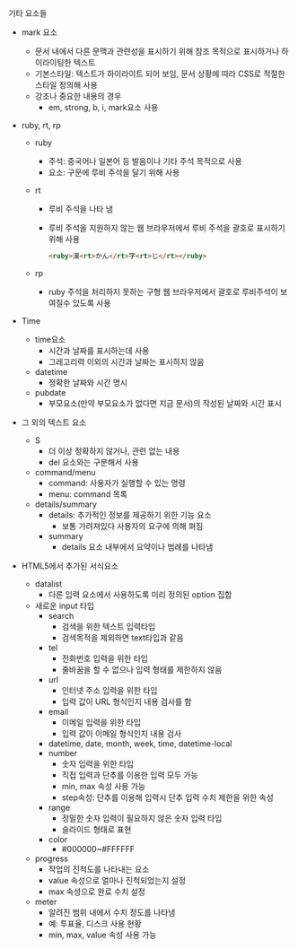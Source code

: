 기타 요소들

- mark 요소

  - 문서 내에서 다른 문맥과 관련성을 표시하기 위해 참조 목적으로 표시하거나 하이라이팅한 텍스트
  - 기본스타일: 텍스트가 하이라이트 되어 보임, 문서 상황에 따라 CSS로 적절한 스타일 정의해 사용
  - 강조나 중요한 내용의 경우
    - em, strong, b, i, mark요소 사용

- ruby, rt, rp

  - ruby

    - 주석: 중국어나 일본어 등 발음이나 기타 주석 목적으로 사용
    - 요소: 구문에 루비 주석을 달기 위해 사용

  - rt

    - 루비 주석을 나타 냄

    - 루비 주석을 지원하지 않는 웹 브라우저에서 루비 주석을 괄호로 표시하기 위해 사용

      ```html
      <ruby>漢<rt>かん</rt>字<rt>じ</rt></ruby>
      ```

  - rp

    - ruby 주석을 처리하지 못하는 구형 웹 브라우저에서 괄호로 루비주석이 보여질수 있도록 사용

- Time

  - time요소
    - 시간과 날짜를 표시하는데 사용
    - 그레고리력 이외의 시간과 날짜는 표시하지 않음
  - datetime
    - 정확한 날짜와 시간 명시
  - pubdate
    - 부모요소(만약 부모요소가 없다면 지금 문서)의 작성된 날짜와 시간 표시

- 그 외의 텍스트 요소

  - S
    - 더 이상 정확하지 않거나, 관련 없는 내용
    - del 요소와는 구분해서 사용
  - command/menu
    - command: 사용자가 실행할 수 있는 명령
    - menu: command 목록
  - details/summary
    - details: 추가적인 정보를 제공하기 위한 기능 요소
      - 보통 가려져있다 사용자의 요구에 의해 펴짐
    - summary
      - details 요소 내부에서 요약이나 범례를 나타냄

- HTML5에서 추가된 서식요소

  - datalist
    - 다른 입력 요소에서 사용하도록 미리 정의된 option 집합
  - 새로운 input 타입
    - search
      - 검색을 위한 텍스트 입력타입
      - 검색목적을 제외하면 text타입과 같음
    - tel
      - 전화번호 입력을 위한 타입
      - 줄바꿈을 할 수 없으나 입력 형태를 제한하지 않음
    - url
      - 인터넷 주소 입력을 위한 타입
      - 입력 값이 URL 형식인지 내용 검사를 함
    - email
      - 이메일 입력을 위한 타입
      - 입력 값이 이메일 형식인지 내용 검사
    - datetime, date, month, week, time, datetime-local
    - number
      - 숫자 입력을 위한 타입
      - 직접 입력과 단추를 이용한 입력 모두 가능
      - min, max 속성 사용 가능
      - step속성: 단추를 이용해 입력시 단추 입력 수치 제한을 위한 속성
    - range
      - 정밀한 숫자 입력이 필요하지 않은 숫자 입력 타입
      - 슬라이드 형태로 표현
    - color
      - #000000~#FFFFFF
  - progress
    - 작업의 진척도를 나타내는 요소
    - value 속성으로 얼마나 진척되었는지 설정
    - max 속성으로 완료 수치 설정
  - meter
    - 알려진 범위 내에서 수치 정도를 나타냄
    - 예: 투표율, 디스크 사용 현황
    - min, max, value 속성 사용 가능


